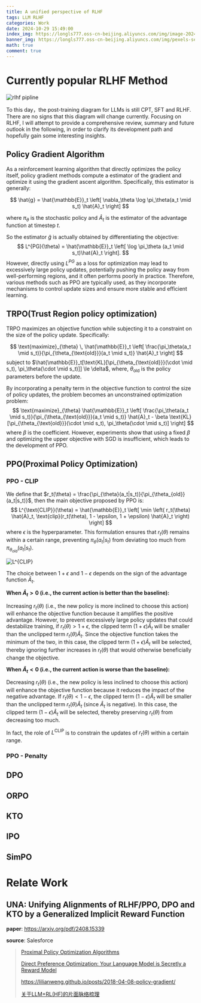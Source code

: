 ```yaml
---
title: A unified perspective of RLHF
tags: LLM RLHF
categories: Work
date: 2024-10-29 15:49:00
index_img: https://longls777.oss-cn-beijing.aliyuncs.com/img/image-20241030133028665.png
banner_img: https://longls777.oss-cn-beijing.aliyuncs.com/img/pexels-sergey-pesterev-69811391-14578422.jpg
math: true
comment: true
---
```


# Currently popular RLHF Method

![rlhf pipline](https://longls777.oss-cn-beijing.aliyuncs.com/img/image-20241030133028665-20241101110743521.png)

To this day，the post-training diagram for LLMs is still CPT, SFT and RLHF. There are no signs that this diagram will change currently. Focusing on RLHF, I will attempt to provide a comprehensive review, summary and future outlook in the following, in order to clarify its development path and hopefully gain some interesting insights.

## Policy Gradient Algorithm

As a reinforcement learning algorithm that directly optimizes the policy itself, policy gradient methods compute a estimator of the gradient and optimize it using the gradient ascent algorithm. Specifically, this estimator is generally:

$$
\hat{g} = \hat{\mathbb{E}}_t \left[ \nabla_\theta \log \pi_\theta(a_t \mid s_t) \hat{A}_t \right]
$$


where $\pi_\theta$ is the stochastic policy and $\hat{A}_t$ is the estimator of the advantage function at timestep $t$. 

So the estimator $\hat{g}$ is actually obtained by differentiating the objective:
$$
L^{PG}(\theta) = \hat{\mathbb{E}}_t \left[ \log \pi_\theta (a_t \mid s_t)\hat{A}_t \right].
$$
However, directly using $L^{PG}$ as a loss for optimization may lead to excessively large policy updates, potentially pushing the policy away from well-performing regions, and it often performs poorly in practice. Therefore, various methods such as PPO are typically used, as they incorporate mechanisms to control update sizes and ensure more stable and efficient learning.

## TRPO(Trust Region policy optimization) 

TRPO maximizes an objective function while subjecting it to a constraint on the size of the policy update. Specifically:

$$
\text{maximize}_{\theta} \, \hat{\mathbb{E}}_t \left[ \frac{\pi_\theta(a_t \mid s_t)}{\pi_{\theta_{\text{old}}}(a_t \mid s_t)} \hat{A}_t \right]
$$
subject to $\hat{\mathbb{E}}_t[\text{KL}[\pi_{\theta_{\text{old}}}(\cdot \mid s_t), \pi_\theta(\cdot \mid s_t)]] \le \delta$, where, $\theta_{\text{old}}$ is the policy parameters before the update. 



By incorporating a penalty term in the objective function to control the size of policy updates, the problem becomes an unconstrained optimization problem:
$$
\text{maximize}_{\theta} \hat{\mathbb{E}}_t \left[ \frac{\pi_\theta(a_t \mid s_t)}{\pi_{\theta_{\text{old}}}(a_t \mid s_t)} \hat{A}_t - \beta \text{KL}[\pi_{\theta_{\text{old}}}(\cdot \mid s_t), \pi_\theta(\cdot \mid s_t)] \right]
$$
where $\beta$ is the coefficient. However, experiments show that using a fixed $\beta$ and optimizing the upper objective with SGD is insufficient, which leads to the development of PPO.

## PPO(Proximal Policy Optimization)

### PPO - CLIP

We define that $r_t(\theta) = \frac{\pi_{\theta}(a_t|s_t)}{\pi_{\theta_{old}}(a_t|s_t)}$, then the main objective proposed by PPO  is:
$$
L^{\text{CLIP}}(\theta) = \hat{\mathbb{E}}_t \left[ \min \left( r_t(\theta) \hat{A}_t, \text{clip}(r_t(\theta), 1 - \epsilon, 1 + \epsilon) \hat{A}_t \right) \right]
$$
where $\epsilon$ is the hyperparameter. This formulation ensures that $r_t(\theta)$ remains within a certain range, preventing  $\pi_{\theta}(a_t|s_t)$ from deviating too much from $\pi_{\theta_{old}}(a_t|s_t)$.

![$L^{CLIP}$](https://longls777.oss-cn-beijing.aliyuncs.com/img/image-20241103180514694.png)

The choice between $1 + \epsilon$ and $1 - \epsilon$ depends on the sign of the advantage function $\hat{A}_t$. 

**When $\hat{A}_t > 0$ (i.e., the current action is better than the baseline):** 

Increasing $r_t(\theta)$ (i.e., the new policy is more inclined to choose this action) will enhance the objective function because it amplifies the positive advantage. However, to prevent excessively large policy updates that could destabilize training, if $r_t(\theta) > 1 + \epsilon$, the clipped term $(1 + \epsilon) \hat{A}_t$ will be smaller than the unclipped term $r_t(\theta) \hat{A}_t$. Since the objective function takes the minimum of the two, in this case, the clipped term $(1 + \epsilon) \hat{A}_t$ will be selected, thereby ignoring further increases in $r_t(\theta)$ that would otherwise beneficially change the objective.

**When $\hat{A}_t < 0$ (i.e., the current action is worse than the baseline):**

Decreasing $r_t(\theta)$ (i.e., the new policy is less inclined to choose this action) will enhance the objective function because it reduces the impact of the negative advantage. If $r_t(\theta) < 1 - \epsilon$, the clipped term $(1 - \epsilon) \hat{A}_t$ will be smaller than the unclipped term $r_t(\theta) \hat{A}_t$ (since $\hat{A}_t$ is negative).  In this case, the clipped term $(1 - \epsilon) \hat{A}_t$ will be selected, thereby preserving $r_t(\theta)$ from decreasing too much.

In fact, the role of $L^{\text{CLIP}}$  is to constrain the updates of $r_t(\theta)$ within a certain range.

### PPO - Penalty





## DPO

## ORPO

## KTO

## IPO

## SimPO



# Relate Work

## UNA: Unifying Alignments of RLHF/PPO, DPO and KTO by a Generalized Implicit Reward Function

**paper**: https://arxiv.org/pdf/2408.15339

**source**: Salesforce























> [Proximal Policy Optimization Algorithms](https://arxiv.org/pdf/1707.06347)
>
> [Direct Preference Optimization: Your Language Model is Secretly a Reward Model](https://arxiv.org/pdf/2305.18290)
>
> https://lilianweng.github.io/posts/2018-04-08-policy-gradient/
>
> [关于LLM+RL(HF)的片面脉络梳理](https://zhuanlan.zhihu.com/p/1686790674)